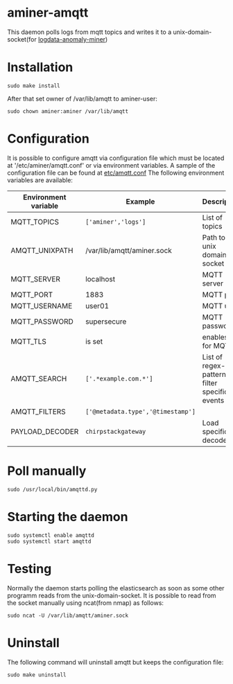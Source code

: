 # aminer-amqtt

This daemon polls logs from mqtt topics and writes it to a unix-domain-socket(for [logdata-anomaly-miner](https://github.com/ait-aecid/logdata-anomaly-miner.git))

# Installation

```
sudo make install
```

After that set owner of /var/lib/amqtt to aminer-user:

```
sudo chown aminer:aminer /var/lib/amqtt
```

# Configuration

It is possible to configure amqtt via configuration file which must be located at '/etc/aminer/amqtt.conf' or via environment variables. 
A sample of the configuration file can be found at [etc/amqtt.conf](/etc/amqtt.conf)
The following environment variables are available:

| Environment variable | Example | Description |
| -------------------- | ------- | ----------- |
| MQTT_TOPICS         | `['aminer','logs']` | List of topics |
| AMQTT_UNIXPATH      | /var/lib/amqtt/aminer.sock | Path to the unix domain socket |
| MQTT_SERVER         | localhost | MQTT server |
| MQTT_PORT           | 1883 | MQTT port |
| MQTT_USERNAME       | user01 | MQTT user |
| MQTT_PASSWORD       | supersecure | MQTT password |
| MQTT_TLS            | is set | enables tls for MQTT |
| AMQTT_SEARCH        | `['.*example.com.*']` | List of regex-patterns to filter specific events |
| AMQTT_FILTERS       | `['@metadata.type','@timestamp']` |
| PAYLOAD_DECODER     | `chirpstackgateway` | Load specific decoder |

# Poll manually

```
sudo /usr/local/bin/amqttd.py
```

# Starting the daemon

```
sudo systemctl enable amqttd
sudo systemctl start amqttd
```

# Testing

Normally the daemon starts polling the elasticsearch as soon as some other programm reads from the unix-domain-socket.
It is possible to read from the socket manually using ncat(from nmap) as follows:

```
sudo ncat -U /var/lib/amqtt/aminer.sock
```

# Uninstall

The following command will uninstall amqtt but keeps the configuration file:
```
sudo make uninstall
```
